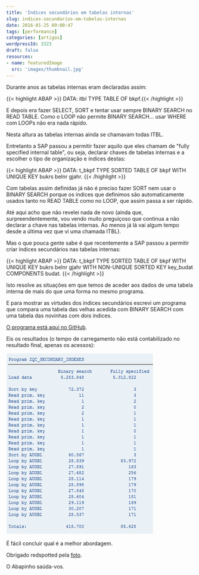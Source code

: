 ```yaml
---
title: 'Índices secundários em tabelas internas'
slug: indices-secundarios-em-tabelas-internas
date: 2016-01-25 09:00:47
tags: [performance]
categories: [artigos]
wordpressId: 3323
draft: false
resources:
- name: featuredImage
  src: 'images/thumbnail.jpg'
---
```

Durante anos as tabelas internas eram declaradas assim:

{{< highlight ABAP >}}
DATA: itbl TYPE TABLE OF bkpf.{{< /highlight >}}
<!--more-->

E depois era fazer SELECT, SORT e tentar usar sempre BINARY SEARCH no READ TABLE. Como o LOOP não permite BINARY SEARCH... usar WHERE com LOOPs não era nada rápido.

Nesta altura as tabelas internas ainda se chamavam todas ITBL.

Entretanto a SAP passou a permitir fazer aquilo que eles chamam de "fully specified internal table", ou seja, declarar chaves de tabelas internas e a escolher o tipo de organização e índices destas:


{{< highlight ABAP >}}
DATA: t_bkpf TYPE SORTED TABLE OF bkpf WITH UNIQUE KEY bukrs belnr gjahr.
{{< /highlight >}}

Com tabelas assim definidas já não é preciso fazer SORT nem usar o BINARY SEARCH porque os índices que definimos são automaticamente usados tanto no READ TABLE como no LOOP, que assim passa a ser rápido.

Até aqui acho que não revelei nada de novo (ainda que, surpreendentemente, vou vendo muito preguiçoso que continua a não declarar a chave nas tabelas internas. Ao menos já lá vai algum tempo desde a última vez que vi uma chamada ITBL).

Mas o que pouca gente sabe é que recentemente a SAP passou a permitir criar índices secundários nas tabelas internas:


{{< highlight ABAP >}}
DATA: t_bkpf TYPE SORTED TABLE OF bkpf
             WITH UNIQUE KEY bukrs belnr gjahr
             WITH NON-UNIQUE SORTED KEY key_budat COMPONENTS budat.
{{< /highlight >}}

Isto resolve as situações em que temos de aceder aos dados de uma tabela interna de mais do que uma forma no mesmo programa.

E para mostrar as virtudes dos índices secundários escrevi um programa que compara uma tabela das velhas acedida com BINARY SEARCH com uma tabela das novinhas com dois índices.

[O programa está aqui no GitHub][1].

Eis os resultados (o tempo de carregamento não está contabilizado no resultado final, apenas os acessos):

![Image][2]

É fácil concluir qual é a melhor abordagem.

Obrigado redspotted pela [foto][3].

O Abapinho saúda-vos.

   [1]: https://github.com/abapinho/codesnippets/blob/master/zqc_secondary_indexes.abap
   [2]: images/Image.png
   [3]: https://www.flickr.com/photos/redspotted/2707111941
